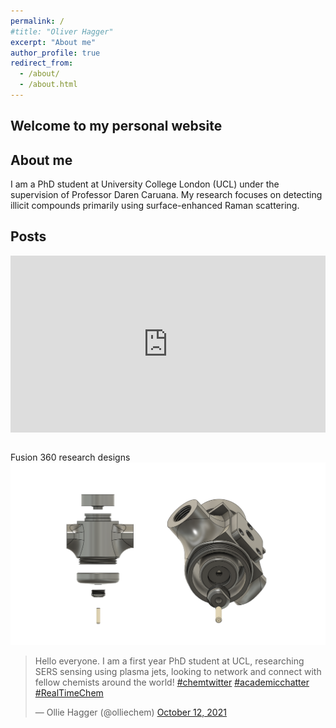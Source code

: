 ```yaml
---
permalink: /
#title: "Oliver Hagger"
excerpt: "About me"
author_profile: true
redirect_from: 
  - /about/
  - /about.html
---
```


<!-- Google tag (gtag.js) -->
<script async src="https://www.googletagmanager.com/gtag/js?id=G-WR1GZF8FM6"></script>
<script>
  window.dataLayer = window.dataLayer || [];
  function gtag(){dataLayer.push(arguments);}
  gtag('js', new Date());

  gtag('config', 'G-WR1GZF8FM6');
</script>

Welcome to my personal website
------

About me
------
I am a PhD student at University College London (UCL) under the supervision of Professor Daren Caruana. My research focuses on detecting illicit compounds primarily using surface-enhanced Raman scattering. 

Posts
------

<div style="position:relative;overflow:hidden;padding-top:56.25%;">
  <iframe 
   frameborder="0"
   style="position:absolute;top:0;left:0;width:100%;height:100%;border:0;"
   src="https://www.linkedin.com/embed/feed/update/urn:li:activity:7011689248927932416"
  ></iframe>
</div>

<br>

Fusion 360 research designs
<img src="/images/plasma jet design fusion.png" alt="My test image" />



<blockquote class="twitter-tweet"><p lang="en" dir="ltr">Hello everyone. I am a first year PhD student at UCL, researching SERS sensing using plasma jets, looking to network and connect with fellow chemists around the world! <a href="https://twitter.com/hashtag/chemtwitter?src=hash&amp;ref_src=twsrc%5Etfw">#chemtwitter</a> <a href="https://twitter.com/hashtag/academicchatter?src=hash&amp;ref_src=twsrc%5Etfw">#academicchatter</a> <a href="https://twitter.com/hashtag/RealTimeChem?src=hash&amp;ref_src=twsrc%5Etfw">#RealTimeChem</a></p>&mdash; Ollie Hagger (@olliechem) <a href="https://twitter.com/olliechem/status/1447940362962718723?ref_src=twsrc%5Etfw">October 12, 2021</a></blockquote> <script async src="https://platform.twitter.com/widgets.js" charset="utf-8"></script>